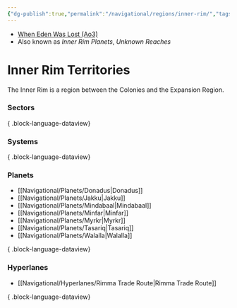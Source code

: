 ```yaml
---
{"dg-publish":true,"permalink":"/navigational/regions/inner-rim/","tags":["map","region","western"],"noteIcon":"saber1"}
---
```


- [When Eden Was Lost (Ao3)](https://archiveofourown.org/works/19334440)
- Also known as *Inner Rim Planets*, *Unknown Reaches*
# Inner Rim Territories

The Inner Rim is a region between the Colonies and the Expansion Region. 

### Sectors

{ .block-language-dataview}
### Systems

{ .block-language-dataview}
### Planets
- [[Navigational/Planets/Donadus\|Donadus]]
- [[Navigational/Planets/Jakku\|Jakku]]
- [[Navigational/Planets/Mindabaal\|Mindabaal]]
- [[Navigational/Planets/Minfar\|Minfar]]
- [[Navigational/Planets/Myrkr\|Myrkr]]
- [[Navigational/Planets/Tasariq\|Tasariq]]
- [[Navigational/Planets/Walalla\|Walalla]]

{ .block-language-dataview}
### Hyperlanes
- [[Navigational/Hyperlanes/Rimma Trade Route\|Rimma Trade Route]]

{ .block-language-dataview}